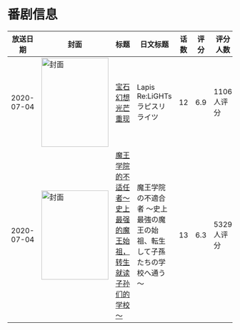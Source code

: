 # 番剧信息

|放送日期|封面|标题|日文标题|话数|评分|评分人数|
|---|---|---|---|---|---|---|
|2020-07-04|<img src="https://lain.bgm.tv/pic/cover/c/8b/fd/241185_qfFR2.jpg" alt="封面" style="width:150px;height:200px;object-fit:cover;">|[宝石幻想 光芒重现](https://bangumi.tv/subject/241185)|Lapis Re:LiGHTs ラピスリライツ|12|6.9|1106人评分|
|2020-07-04|<img src="https://lain.bgm.tv/pic/cover/c/3b/ad/292222_Jgflx.jpg" alt="封面" style="width:150px;height:200px;object-fit:cover;">|[魔王学院的不适任者～史上最强的魔王始祖，转生就读子孙们的学校～](https://bangumi.tv/subject/292222)|魔王学院の不適合者 ～史上最強の魔王の始祖、転生して子孫たちの学校へ通う～|13|6.3|5329人评分|

